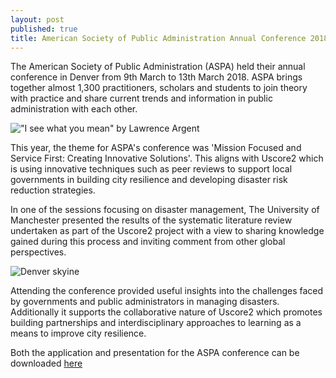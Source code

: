 ```yaml
---
layout: post
published: true
title: American Society of Public Administration Annual Conference 2018
---
```

The American Society of Public Administration (ASPA) held their annual conference in Denver from 9th March to 13th March 2018. ASPA brings together almost 1,300 practitioners, scholars and students to join theory with practice and share current trends and information in public administration with each other. 

!["I see what you mean" by Lawrence Argent]({{site.baseurl}}/media/IMG_20180309_071130.jpg)

This year, the theme for ASPA's conference was 'Mission Focused and Service First: Creating Innovative Solutions'. This aligns with Uscore2 which is using innovative techniques such as peer reviews to support local governments in building city resilience and developing disaster risk reduction strategies. 

In one of the sessions focusing on disaster management, The University of Manchester presented the results of the systematic literature review undertaken as part of the Uscore2 project with a view to sharing knowledge gained during this process and inviting comment from other global perspectives. 

![Denver skyine]({{site.baseurl}}/media/IMG_20180316_085824.jpg)

Attending the conference provided useful insights into the challenges faced by governments and public administrators in managing disasters. Additionally it supports the collaborative nature of Uscore2 which promotes building partnerships and interdisciplinary approaches to learning as a means to improve city resilience.

Both the application and presentation for the ASPA conference can be downloaded [here](downloads/)